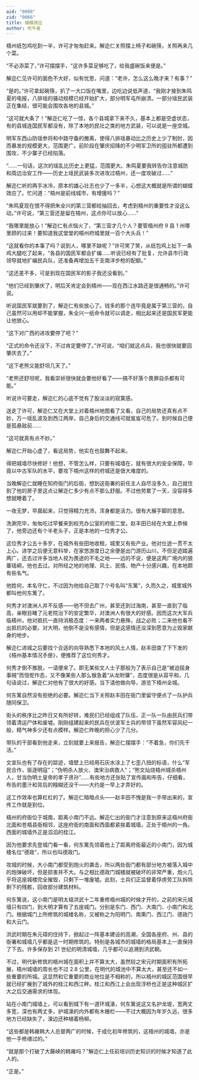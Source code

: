 ```yaml
---
aid: "0008"
zid: "0066"
title: 蝴蝶效应
author: 吹牛者
---
```


梧州纸包鸡吃到一半，许可才匆匆赶来。解迩仁关照摆上椅子和碗筷，关照再来几个菜。

“不必添菜了，”许可摆摆手，“这许多菜足够吃了，给我盛碗饭来便是。”

解迩仁见许可的面色不大好，似有忧思，问道：“老许，怎么这么晚才来？有事？”

“是的。”许可拿起碗筷，扒了一大口饭在嘴里，边吃边说低声道，“我刚才接到朱鸣夏的电报，八排瑶的骚动规模已经开始扩大，部分明军屯所崩溃。一部分瑶民武装正在集结，很可能会围攻各地的县城。”

“这可就大条了！”解迩仁吃了一惊，各个县城拿下来不久，基本上都是空虚状态，有的县城连国民军都没有，除了本地的民壮之类的地方武装，可以说是一座空城。

明军东西山防瑶参将和中路守备的撤离，使得八排瑶暴动比之历史上少了制肘，因而暴发的规模更大，范围更广。前阶段在肇庆招降的不少明军卫所的囤驻所都遭到围攻，不少寨子已经陷落。

“……一句话，这次的瑶乱比历史上更猛，范围更大。朱鸣夏要我转告你注意城防和周边治安工作――历史上瑶民武装多次进攻过梧州，还一度攻破过……”

解迩仁听的两手冰冷，原本的雄心壮志也少了一多半，心想这大概就是所谓的蝴蝶效应了。忙问道：“梧州是前线城市，有增援吗？”

“朱鸣夏现在恨不得把朱全兴的第三营都给抽回去，考虑到梧州的重要性才没这么动。”许可说，“第三营还是留在梧州，这点你可以放心……”

“我哪里能放心！”解迩仁有点恼火了，“第三营才几个人？要管梧州府 9 县 1 州哪里顾的过来！要知道我这堂堂的梧州府城里就一百个大头兵！”

“这就看你的本事了吗？说到人，哪里不缺呢？”许可笑了笑，从纸包鸡上扯下一条鸡大腿吃了起来，“各县的国民军都会扩编……听说已经有了批复，允许县市行政领导就地扩编民兵队，还准备再增加五千支南洋步枪的配额。”

“这还差不多，可是到现在国民军的影子我还没看到。”

“他们已经到肇庆了，明后天肯定会到梧州――现在西江水路还是很通畅的。”许可说。

听说国民军就要到了，解迩仁有些放心了。钱多的那个连毕竟是属于第三营的，自己虽然可以用却不能掌握，朱全兴一纸命令就可以调走，相比起来还是国民军更能让他放心。

“这下对广西的进攻要停了吧？”

“正式的命令还没下，不过肯定要停了。”许可说，“咱们就这点兵，我也很快就要回肇庆去了。”

“这下老熊又能舒坦几天了。”

“老熊还舒坦呢，我看崇祯很快就会要他好看了――搞不好落个畏罪自杀都有可能。”

听说许可要走，解迩仁的心底不觉有了股淡淡的寂寞感。

送走了许可，解迩仁又在大堂上对着梧州地图看了又看，自己的局势还真有点不妙，万一瑶乱波及到西江两岸，自己身后的交通线可就岌岌可危了。到时候自己便是孤悬敌前……

“这可就真有点不妙。”

解迩仁开始心虚了，看这局势，他实在也鼓舞不起来。

得把城墙尽快修好！他想，不管怎么样，只要有城墙在，就有很大的安全保障，毕竟以中古军队的水平，要攻下梧州这样的府城还是很大难度的。

当晚解迩仁就睡在知府衙门的后衙，想到这衙署的前任主人自尽没多久，自己就住到了他的房子里这点让解迩仁多少有点不那么舒服。不过他劳累了一天，没容得多想就睡着了。

一夜无梦，早晨起来，只觉得精力充沛，浑身都是活力。很有大展手脚的意思。

洗涮完毕，匆匆吃过早餐来到权充办公室的府衙二堂。赵丰田已经在大堂上恭候了，他旁边还有个半老头子，正是本地的一位秀才公。

这位秀才公五十多岁，在城外有些田地收租，城里又有些产业。他对仕途一贯不太上心。进学之后便无意科举，在家悠游度日之余便是出门游历山川，不但足迹踏遍两广，还去过许多当地人视为畏途的不毛之地――远的不说，便是这两广境内的狼寨瑶峒，他也去过。对所经之地的地理、风土、民情、物产十分感兴趣，在本地颇有些名气。

他姓何，本名守仁，不过因为他给自己取了个号名叫“东篱”，久而久之，城里城外都叫他何东篱了。

何秀才对澳洲人并不反感――他不但去广州，甚至还到过海南，甚至一直到了临高，亲眼目睹了元老院治下的安定繁华，对澳洲人有很大的好感。因而这次大军兵临梧州，他对抵抗一直持消极态度：一来两者实力悬殊，战之必败；二来他也看不出抵抗的必要。对大明，他倒不是没有感情，但是这感情还没深到愿意为止毁家献身的地步。

解迩仁进城之后要找个合适的向导熟悉下本地的风土人情，赵丰田查了下下发的《梧州基本情况手册》，便推荐了这位何秀才。

何秀才倒不推脱，一请便来了。即无某些文人士子那般为了表示自己是“被迫屈身事贼”而忸怩作态，又不像某些人那么猴急着“从龙附骥”，态度很是从容平和，几句话说过，解迩仁对他有了很大的好感。当下请他做向导，游览下梧州全城。

何东篱自然没有拒绝的必要。解迩仁当下关照赵丰田在衙门里留守便点了一队护兵随同保卫。

街头的秩序比之昨日又有所好转，难民们已经组成了队伍，正一队一队由民兵们带领着清运尸体和废墟。刚刚组建起来的民兵在伏波军士兵的带领下虽然军容风纪一般，精气神多少还有点模样。解迩仁昨晚的担心少了几分。

带队的干部看到他走来，立刻就要上来报告，解迩仁摆摆手：“不着急，你们先干活。”

文宣队也有了存在的踪迹，墙壁上已经用石灰水涂上了七歪八扭的标语，什么“军民合作，驱逐明寇”；“伪明杀人放火、澳宋治病救人”；“熊文灿烧梧州城杀梧州人，甘当伪明土皇帝的孝子贤孙”……有些地方还张贴了宣传画和布告，仔细看，布告的墨汁和背后的糨糊还没干――大约是一早上才弄好的。

这工作效率也算杠杠的了。解迩仁暗暗点头――赵丰田不愧是我一手带出来的，宣传工作就是到位。

梧州的府衙位于城南，距离小南门不远。解迩仁出的衙门才注意到原来这梧州府衙北面和苍梧县衙相邻，这座府衙的南面和西面都紧挨着城墙，正处于梧州的一角。西面的城墙外正是滔滔的桂江。

因为他要求先登城门看一看，何东篱先领着他上了距离府衙最近的小南门，因为城楼名位“德政”，所以也叫德政门。

攻城的时候，大小南门都受到炮火的袭击，所以两处衙门都有部分地方被落入城中的炮弹破坏，但是损害并不大。与之相比德政门城楼就被破坏的非常严重，炮火几乎将这座城楼完全摧毁，只剩下一堆废墟。此刻，士兵们正监督着俘虏劳工队拆除剩下的残骸，回收部分建筑材料。

何东篱说，这小南门是明太祖洪武十二年重修梧州城的时候才开的，之前的宋元城墙只有四门，到大明才算有了五座城门。分别是东门、西门、大南门、小南门和北门。根据城门上所修筑的城楼名称，又被称之为阳明门、南熏门、西江门、德政门和大云门。

洪武时期在朱元璋的住持下，掀起过一阵基本建设的高潮，全国各座府、州、县的衙署和城墙几乎都是这一时期修筑的。特别是各城市的城墙的格局基本上一直保持了下去。许多保存到 21 世纪的明清城墙，几乎都可以追溯到洪武朝。

不过，明代新修筑的梧州城在面积上并不算太大，虽然较之宋元时期面积有所拓展，梧州城墙的周长也不过 2.8 公里，在明代的城池中不算太大，甚至还不如一些重要的所城。这显然和它重要的商业地位是不相称的，所以梧州的城区范围很早就已经扩展到了城外的桂江和西江畔。桂江和西江上会出现浮桥也正是这种城区扩大之后交通需求的体现。

站在小南门城墙上，可以看到城下有一道环城濠，何东篱说这又名护龙堤，宽两丈多宽，深也有两丈多，护城濠的内外都有木栅栏――不过大概因为年岁久远，很多地方已经缺失了，濠边还种植着杨柳。

“这些都是韩雍韩大人总督两广的时候，于成化初年修筑的，这梧州的城墙，亦是他一手修缮过的。”

“就是那个打破了大藤峡的韩雍吗？”解迩仁上任前培训历史知识的时候才知道了此人的。

“正是。”
